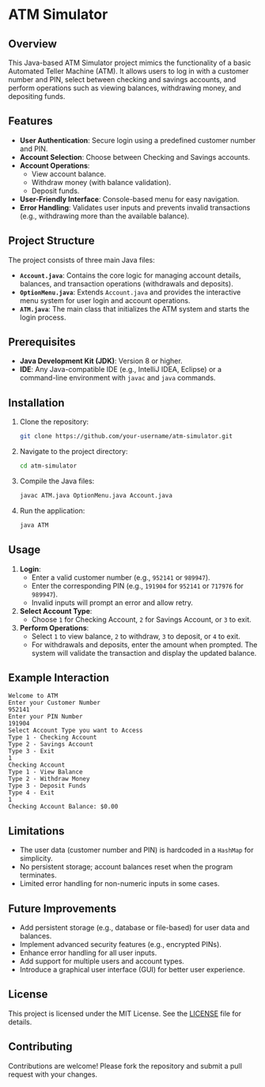 # ATM Simulator

## Overview
This Java-based ATM Simulator project mimics the functionality of a basic Automated Teller Machine (ATM). It allows users to log in with a customer number and PIN, select between checking and savings accounts, and perform operations such as viewing balances, withdrawing money, and depositing funds.

## Features
- **User Authentication**: Secure login using a predefined customer number and PIN.
- **Account Selection**: Choose between Checking and Savings accounts.
- **Account Operations**:
  - View account balance.
  - Withdraw money (with balance validation).
  - Deposit funds.
- **User-Friendly Interface**: Console-based menu for easy navigation.
- **Error Handling**: Validates user inputs and prevents invalid transactions (e.g., withdrawing more than the available balance).

## Project Structure
The project consists of three main Java files:
- **`Account.java`**: Contains the core logic for managing account details, balances, and transaction operations (withdrawals and deposits).
- **`OptionMenu.java`**: Extends `Account.java` and provides the interactive menu system for user login and account operations.
- **`ATM.java`**: The main class that initializes the ATM system and starts the login process.

## Prerequisites
- **Java Development Kit (JDK)**: Version 8 or higher.
- **IDE**: Any Java-compatible IDE (e.g., IntelliJ IDEA, Eclipse) or a command-line environment with `javac` and `java` commands.

## Installation
1. Clone the repository:
   ```bash
   git clone https://github.com/your-username/atm-simulator.git
   ```
2. Navigate to the project directory:
   ```bash
   cd atm-simulator
   ```
3. Compile the Java files:
   ```bash
   javac ATM.java OptionMenu.java Account.java
   ```
4. Run the application:
   ```bash
   java ATM
   ```

## Usage
1. **Login**:
   - Enter a valid customer number (e.g., `952141` or `989947`).
   - Enter the corresponding PIN (e.g., `191904` for `952141` or `717976` for `989947`).
   - Invalid inputs will prompt an error and allow retry.
2. **Select Account Type**:
   - Choose `1` for Checking Account, `2` for Savings Account, or `3` to exit.
3. **Perform Operations**:
   - Select `1` to view balance, `2` to withdraw, `3` to deposit, or `4` to exit.
   - For withdrawals and deposits, enter the amount when prompted. The system will validate the transaction and display the updated balance.

## Example Interaction
```plaintext
Welcome to ATM
Enter your Customer Number
952141
Enter your PIN Number
191904
Select Account Type you want to Access
Type 1 - Checking Account
Type 2 - Savings Account
Type 3 - Exit
1
Checking Account
Type 1 - View Balance
Type 2 - Withdraw Money
Type 3 - Deposit Funds
Type 4 - Exit
1
Checking Account Balance: $0.00
```

## Limitations
- The user data (customer number and PIN) is hardcoded in a `HashMap` for simplicity.
- No persistent storage; account balances reset when the program terminates.
- Limited error handling for non-numeric inputs in some cases.

## Future Improvements
- Add persistent storage (e.g., database or file-based) for user data and balances.
- Implement advanced security features (e.g., encrypted PINs).
- Enhance error handling for all user inputs.
- Add support for multiple users and account types.
- Introduce a graphical user interface (GUI) for better user experience.

## License
This project is licensed under the MIT License. See the [LICENSE](LICENSE) file for details.

## Contributing
Contributions are welcome! Please fork the repository and submit a pull request with your changes.